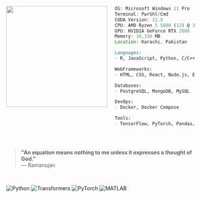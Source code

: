 
<p align="left"">
  <img src="https://i.imgur.com/03ehjMN.png" width="270" align="left" style="margin-right: 20px;">
</p>

```js
OS: Microsoft Windows 11 Pro
Terminal: PwrShl/Cmd
CUDA Version: 12.8
CPU: AMD Ryzen 5 5600 (12) @ 3.493GHz
GPU: NVIDIA GeForce RTX 2080
Memory: 16,310 MB
Location: Karachi, Pakistan
```
```md
Languages:
- R, JavaScript, Python, C/C++  

WebFrameworks:
- HTML, CSS, React, Node.js, Express 

Databases:
- PostgreSQL, MongoDB, MySQL

DevOps:
- Docker, Docker Compose

Tools:
- TensorFlow, PyTorch, Pandas, Numpy, Hugging Face,Qt

```
##
<br>

  > **"An equation means nothing to me unless it expresses a thought of God."**  
  > — Ramanujan

<br>

<p align="left">  
  <img src="https://img.shields.io/badge/Python-3776AB?style=flat&logo=python&logoColor=white" alt="Python" />  
  <img src="https://img.shields.io/badge/Transformers-FFDF00?style=flat&logo=huggingface&logoColor=black" alt="Transformers" />  
  <img src="https://img.shields.io/badge/PyTorch-EE4C2C?style=flat&logo=pytorch&logoColor=white" alt="PyTorch" />  
  <img src="https://img.shields.io/badge/MATLAB-0076A8?style=flat&logo=mathworks&logoColor=white" alt="MATLAB" />  
</p>


